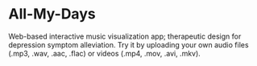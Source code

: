 # All-My-Days
Web-based interactive music visualization app; therapeutic design for depression symptom alleviation.
Try it by uploading your own audio files (.mp3, .wav, .aac, .flac) or videos (.mp4, .mov, .avi, .mkv).

